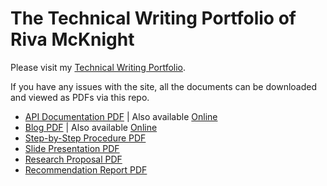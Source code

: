 # The Technical Writing Portfolio of Riva McKnight

Please visit my [Technical Writing Portfolio](https://rivamcknight.github.io).

If you have any issues with the site, all the documents can be downloaded and viewed as PDFs via this repo.
- [API Documentation PDF](McKnightRiddlesAPIDocumentation.pdf) | Also available [Online](https://github.com/rivamcknight/riddles-api#introduction)
- [Blog PDF](McKnightBlog.pdf) | Also available [Online](https://rivamcknight.github.io/blog.html)
- [Step-by-Step Procedure PDF](McKnightStepByStepProcedure.pdf)
- [Slide Presentation PDF](McKnightSlidePresentation.pdf)
- [Research Proposal PDF](McKnightResearchProposal.pdf)
- [Recommendation Report PDF](McKnightRecommendationReport.pdf)
